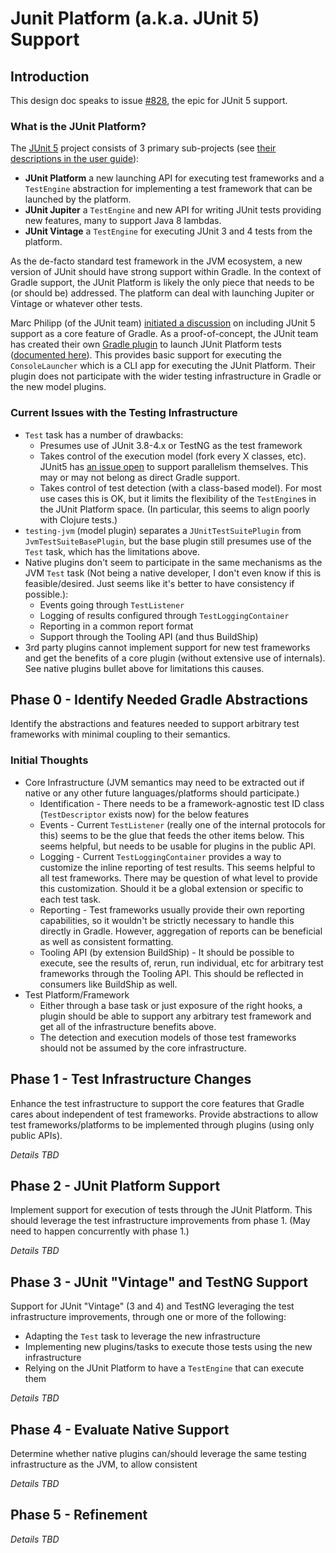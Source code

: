 # Junit Platform (a.k.a. JUnit 5) Support

## Introduction

This design doc speaks to issue [#828](https://github.com/gradle/gradle/issues/828), the epic for JUnit 5 support.

### What is the JUnit Platform?

The [JUnit 5](http://junit.org/junit5/) project consists of 3 primary sub-projects (see [their descriptions in the user guide](http://junit.org/junit5/docs/current/user-guide/#overview-what-is-junit-5)):

* **JUnit Platform** a new launching API for executing test frameworks and a `TestEngine` abstraction for implementing a test framework that can be launched by the platform.
* **JUnit Jupiter** a `TestEngine` and new API for writing JUnit tests providing new features, many to support Java 8 lambdas.
* **JUnit Vintage** a `TestEngine` for executing JUnit 3 and 4 tests from the platform.

As the de-facto standard test framework in the JVM ecosystem, a new version of JUnit should have strong support within Gradle. In the context of Gradle support, the JUnit Platform is likely the only piece that needs to be (or should be) addressed. The platform can deal with launching Jupiter or Vintage or whatever other tests.

Marc Philipp (of the JUnit team) [initiated a discussion](https://discuss.gradle.org/t/core-support-for-junit-platform-a-k-a-junit-5/19487) on including JUnit 5 support as a core feature of Gradle. As a proof-of-concept, the JUnit team has created their own [Gradle plugin](https://github.com/junit-team/junit5/tree/master/junit-platform-gradle-plugin/src/main/groovy/org/junit/platform/gradle/plugin) to launch JUnit Platform tests ([documented here](http://junit.org/junit5/docs/current/user-guide/#running-tests-build)). This provides basic support for executing the `ConsoleLauncher` which is a CLI app for executing the JUnit Platform. Their plugin does not participate with the wider testing infrastructure in Gradle or the new model plugins.

### Current Issues with the Testing Infrastructure

* `Test` task has a number of drawbacks:
    * Presumes use of JUnit 3.8-4.x or TestNG as the test framework
    * Takes control of the execution model (fork every X classes, etc). JUnit5 has [an issue open](https://github.com/junit-team/junit5/issues/60) to support parallelism themselves. This may or may not belong as direct Gradle support.
    * Takes control of test detection (with a class-based model). For most use cases this is OK, but it limits the flexibility of the `TestEngine`s in the JUnit Platform space. (In particular, this seems to align poorly with Clojure tests.)
* `testing-jvm` (model plugin) separates a `JUnitTestSuitePlugin` from `JvmTestSuiteBasePlugin`, but the base plugin still presumes use of the `Test` task, which has the limitations above.
* Native plugins don't seem to participate in the same mechanisms as the JVM `Test` task (Not being a native developer, I don't even know if this is feasible/desired. Just seems like it's better to have consistency if possible.):
    * Events going through `TestListener`
    * Logging of results configured through `TestLoggingContainer`
    * Reporting in a common report format
    * Support through the Tooling API (and thus BuildShip)
* 3rd party plugins cannot implement support for new test frameworks and get the benefits of a core plugin (without extensive use of internals). See native plugins bullet above for limitations this causes.

## Phase 0 - Identify Needed Gradle Abstractions

Identify the abstractions and features needed to support arbitrary test frameworks with minimal coupling to their semantics.

### Initial Thoughts

* Core Infrastructure (JVM semantics may need to be extracted out if native or any other future languages/platforms should participate.)
    * Identification - There needs to be a framework-agnostic test ID class (`TestDescriptor` exists now) for the below features
    * Events - Current `TestListener` (really one of the internal protocols for this) seems to be the glue that feeds the other items below. This seems helpful, but needs to be usable for plugins in the public API.
    * Logging - Current `TestLoggingContainer` provides a way to customize the inline reporting of test results. This seems helpful to all test frameworks. There may be question of what level to provide this customization. Should it be a global extension or specific to each test task.
    * Reporting - Test frameworks usually provide their own reporting capabilities, so it wouldn't be strictly necessary to handle this directly in Gradle. However, aggregation of reports can be beneficial as well as consistent formatting.
    * Tooling API (by extension BuildShip) - It should be possible to execute, see the results of, rerun, run individual, etc for arbitrary test frameworks through the Tooling API. This should be reflected in consumers like BuildShip as well.
* Test Platform/Framework
    * Either through a base task or just exposure of the right hooks, a plugin should be able to support any arbitrary test framework and get all of the infrastructure benefits above.
    * The detection and execution models of those test frameworks should not be assumed by the core infrastructure.

## Phase 1 - Test Infrastructure Changes

Enhance the test infrastructure to support the core features that Gradle cares about independent of test frameworks. Provide abstractions to allow test frameworks/platforms to be implemented through plugins (using only public APIs).

*Details TBD*

## Phase 2 - JUnit Platform Support

Implement support for execution of tests through the JUnit Platform. This should leverage the test infrastructure improvements from phase 1. (May need to happen concurrently with phase 1.)

*Details TBD*

## Phase 3 - JUnit "Vintage" and TestNG Support

Support for JUnit "Vintage" (3 and 4) and TestNG leveraging the test infrastructure improvements, through one or more of the following:

* Adapting the `Test` task to leverage the new infrastructure
* Implementing new plugins/tasks to execute those tests using the new infrastructure
* Relying on the JUnit Platform to have a `TestEngine` that can execute them

*Details TBD*

## Phase 4 - Evaluate Native Support

Determine whether native plugins can/should leverage the same testing infrastructure as the JVM, to allow consistent

*Details TBD*

## Phase 5 - Refinement

*Details TBD*

